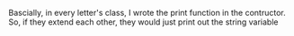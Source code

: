 Bascially, in every letter's class, I wrote the print function in the contructor. So, if they extend each other, they would just print out the string variable
